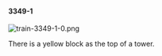 #### 3349-1
![train-3349-1-0.png](https://github.com/lil-lab/nlvr/raw/master/nlvr/train/images/49/train-3349-1-0.png "train-3349-1-0.png")

There is a yellow block as the top of a tower.